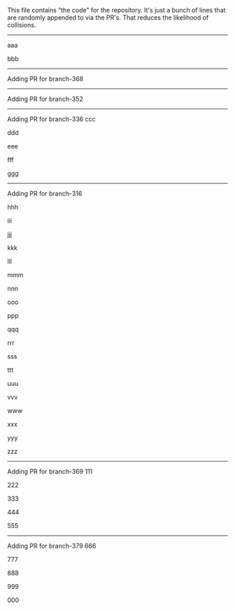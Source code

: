 This file contains "the code" for the repository. It's just a bunch of lines that are randomly appended to via the PR's. That reduces the likelihood of collisions.

---

aaa

bbb


---
Adding PR for
branch-368

---
Adding PR for
branch-352

---
Adding PR for
branch-336
ccc

ddd

eee

fff

ggg

---
Adding PR for
branch-316

hhh

iii

jjj

kkk

lll

mmm

nnn

ooo

ppp

qqq

rrr

sss

ttt

uuu

vvv

www

xxx

yyy

zzz


---
Adding PR for
branch-369
111

222

333

444

555


---
Adding PR for
branch-379
666

777

888

999

000
